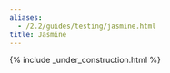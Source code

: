 ```yaml
---
aliases:
  - /2.2/guides/testing/jasmine.html
title: Jasmine
---
```



{% include _under_construction.html %}
